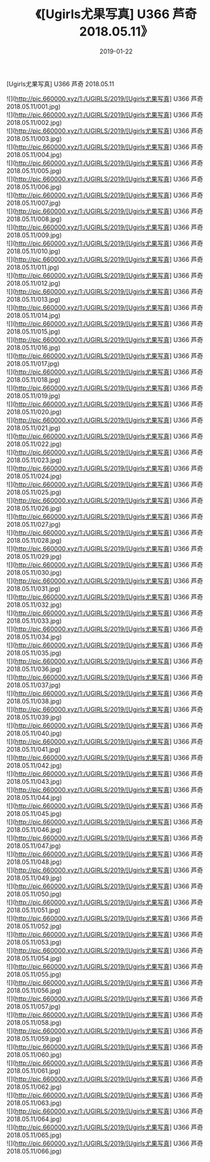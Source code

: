 ﻿---
layout: post
title:  《[Ugirls尤果写真] U366 芦奇 2018.05.11》
date:   2019-01-22
img: http://pic.660000.xyz/1:/UGIRLS/2019/[Ugirls尤果写真] U366 芦奇 2018.05.11/000.jpg
categories: [美女, 清纯, 唯美]
---

[Ugirls尤果写真] U366 芦奇 2018.05.11

 ![](http://pic.660000.xyz/1:/UGIRLS/2019/[Ugirls尤果写真] U366 芦奇 2018.05.11/001.jpg) <br>![](http://pic.660000.xyz/1:/UGIRLS/2019/[Ugirls尤果写真] U366 芦奇 2018.05.11/002.jpg) <br>![](http://pic.660000.xyz/1:/UGIRLS/2019/[Ugirls尤果写真] U366 芦奇 2018.05.11/003.jpg) <br>![](http://pic.660000.xyz/1:/UGIRLS/2019/[Ugirls尤果写真] U366 芦奇 2018.05.11/004.jpg) <br>![](http://pic.660000.xyz/1:/UGIRLS/2019/[Ugirls尤果写真] U366 芦奇 2018.05.11/005.jpg) <br>![](http://pic.660000.xyz/1:/UGIRLS/2019/[Ugirls尤果写真] U366 芦奇 2018.05.11/006.jpg) <br>![](http://pic.660000.xyz/1:/UGIRLS/2019/[Ugirls尤果写真] U366 芦奇 2018.05.11/007.jpg) <br>![](http://pic.660000.xyz/1:/UGIRLS/2019/[Ugirls尤果写真] U366 芦奇 2018.05.11/008.jpg) <br>![](http://pic.660000.xyz/1:/UGIRLS/2019/[Ugirls尤果写真] U366 芦奇 2018.05.11/009.jpg) <br>![](http://pic.660000.xyz/1:/UGIRLS/2019/[Ugirls尤果写真] U366 芦奇 2018.05.11/010.jpg) <br>![](http://pic.660000.xyz/1:/UGIRLS/2019/[Ugirls尤果写真] U366 芦奇 2018.05.11/011.jpg) <br>![](http://pic.660000.xyz/1:/UGIRLS/2019/[Ugirls尤果写真] U366 芦奇 2018.05.11/012.jpg) <br>![](http://pic.660000.xyz/1:/UGIRLS/2019/[Ugirls尤果写真] U366 芦奇 2018.05.11/013.jpg) <br>![](http://pic.660000.xyz/1:/UGIRLS/2019/[Ugirls尤果写真] U366 芦奇 2018.05.11/014.jpg) <br>![](http://pic.660000.xyz/1:/UGIRLS/2019/[Ugirls尤果写真] U366 芦奇 2018.05.11/015.jpg) <br>![](http://pic.660000.xyz/1:/UGIRLS/2019/[Ugirls尤果写真] U366 芦奇 2018.05.11/016.jpg) <br>![](http://pic.660000.xyz/1:/UGIRLS/2019/[Ugirls尤果写真] U366 芦奇 2018.05.11/017.jpg) <br>![](http://pic.660000.xyz/1:/UGIRLS/2019/[Ugirls尤果写真] U366 芦奇 2018.05.11/018.jpg) <br>![](http://pic.660000.xyz/1:/UGIRLS/2019/[Ugirls尤果写真] U366 芦奇 2018.05.11/019.jpg) <br>![](http://pic.660000.xyz/1:/UGIRLS/2019/[Ugirls尤果写真] U366 芦奇 2018.05.11/020.jpg) <br>![](http://pic.660000.xyz/1:/UGIRLS/2019/[Ugirls尤果写真] U366 芦奇 2018.05.11/021.jpg) <br>![](http://pic.660000.xyz/1:/UGIRLS/2019/[Ugirls尤果写真] U366 芦奇 2018.05.11/022.jpg) <br>![](http://pic.660000.xyz/1:/UGIRLS/2019/[Ugirls尤果写真] U366 芦奇 2018.05.11/023.jpg) <br>![](http://pic.660000.xyz/1:/UGIRLS/2019/[Ugirls尤果写真] U366 芦奇 2018.05.11/024.jpg) <br>![](http://pic.660000.xyz/1:/UGIRLS/2019/[Ugirls尤果写真] U366 芦奇 2018.05.11/025.jpg) <br>![](http://pic.660000.xyz/1:/UGIRLS/2019/[Ugirls尤果写真] U366 芦奇 2018.05.11/026.jpg) <br>![](http://pic.660000.xyz/1:/UGIRLS/2019/[Ugirls尤果写真] U366 芦奇 2018.05.11/027.jpg) <br>![](http://pic.660000.xyz/1:/UGIRLS/2019/[Ugirls尤果写真] U366 芦奇 2018.05.11/028.jpg) <br>![](http://pic.660000.xyz/1:/UGIRLS/2019/[Ugirls尤果写真] U366 芦奇 2018.05.11/029.jpg) <br>![](http://pic.660000.xyz/1:/UGIRLS/2019/[Ugirls尤果写真] U366 芦奇 2018.05.11/030.jpg) <br>![](http://pic.660000.xyz/1:/UGIRLS/2019/[Ugirls尤果写真] U366 芦奇 2018.05.11/031.jpg) <br>![](http://pic.660000.xyz/1:/UGIRLS/2019/[Ugirls尤果写真] U366 芦奇 2018.05.11/032.jpg) <br>![](http://pic.660000.xyz/1:/UGIRLS/2019/[Ugirls尤果写真] U366 芦奇 2018.05.11/033.jpg) <br>![](http://pic.660000.xyz/1:/UGIRLS/2019/[Ugirls尤果写真] U366 芦奇 2018.05.11/034.jpg) <br>![](http://pic.660000.xyz/1:/UGIRLS/2019/[Ugirls尤果写真] U366 芦奇 2018.05.11/035.jpg) <br>![](http://pic.660000.xyz/1:/UGIRLS/2019/[Ugirls尤果写真] U366 芦奇 2018.05.11/036.jpg) <br>![](http://pic.660000.xyz/1:/UGIRLS/2019/[Ugirls尤果写真] U366 芦奇 2018.05.11/037.jpg) <br>![](http://pic.660000.xyz/1:/UGIRLS/2019/[Ugirls尤果写真] U366 芦奇 2018.05.11/038.jpg) <br>![](http://pic.660000.xyz/1:/UGIRLS/2019/[Ugirls尤果写真] U366 芦奇 2018.05.11/039.jpg) <br>![](http://pic.660000.xyz/1:/UGIRLS/2019/[Ugirls尤果写真] U366 芦奇 2018.05.11/040.jpg) <br>![](http://pic.660000.xyz/1:/UGIRLS/2019/[Ugirls尤果写真] U366 芦奇 2018.05.11/041.jpg) <br>![](http://pic.660000.xyz/1:/UGIRLS/2019/[Ugirls尤果写真] U366 芦奇 2018.05.11/042.jpg) <br>![](http://pic.660000.xyz/1:/UGIRLS/2019/[Ugirls尤果写真] U366 芦奇 2018.05.11/043.jpg) <br>![](http://pic.660000.xyz/1:/UGIRLS/2019/[Ugirls尤果写真] U366 芦奇 2018.05.11/044.jpg) <br>![](http://pic.660000.xyz/1:/UGIRLS/2019/[Ugirls尤果写真] U366 芦奇 2018.05.11/045.jpg) <br>![](http://pic.660000.xyz/1:/UGIRLS/2019/[Ugirls尤果写真] U366 芦奇 2018.05.11/046.jpg) <br>![](http://pic.660000.xyz/1:/UGIRLS/2019/[Ugirls尤果写真] U366 芦奇 2018.05.11/047.jpg) <br>![](http://pic.660000.xyz/1:/UGIRLS/2019/[Ugirls尤果写真] U366 芦奇 2018.05.11/048.jpg) <br>![](http://pic.660000.xyz/1:/UGIRLS/2019/[Ugirls尤果写真] U366 芦奇 2018.05.11/049.jpg) <br>![](http://pic.660000.xyz/1:/UGIRLS/2019/[Ugirls尤果写真] U366 芦奇 2018.05.11/050.jpg) <br>![](http://pic.660000.xyz/1:/UGIRLS/2019/[Ugirls尤果写真] U366 芦奇 2018.05.11/051.jpg) <br>![](http://pic.660000.xyz/1:/UGIRLS/2019/[Ugirls尤果写真] U366 芦奇 2018.05.11/052.jpg) <br>![](http://pic.660000.xyz/1:/UGIRLS/2019/[Ugirls尤果写真] U366 芦奇 2018.05.11/053.jpg) <br>![](http://pic.660000.xyz/1:/UGIRLS/2019/[Ugirls尤果写真] U366 芦奇 2018.05.11/054.jpg) <br>![](http://pic.660000.xyz/1:/UGIRLS/2019/[Ugirls尤果写真] U366 芦奇 2018.05.11/055.jpg) <br>![](http://pic.660000.xyz/1:/UGIRLS/2019/[Ugirls尤果写真] U366 芦奇 2018.05.11/056.jpg) <br>![](http://pic.660000.xyz/1:/UGIRLS/2019/[Ugirls尤果写真] U366 芦奇 2018.05.11/057.jpg) <br>![](http://pic.660000.xyz/1:/UGIRLS/2019/[Ugirls尤果写真] U366 芦奇 2018.05.11/058.jpg) <br>![](http://pic.660000.xyz/1:/UGIRLS/2019/[Ugirls尤果写真] U366 芦奇 2018.05.11/059.jpg) <br>![](http://pic.660000.xyz/1:/UGIRLS/2019/[Ugirls尤果写真] U366 芦奇 2018.05.11/060.jpg) <br>![](http://pic.660000.xyz/1:/UGIRLS/2019/[Ugirls尤果写真] U366 芦奇 2018.05.11/061.jpg) <br>![](http://pic.660000.xyz/1:/UGIRLS/2019/[Ugirls尤果写真] U366 芦奇 2018.05.11/062.jpg) <br>![](http://pic.660000.xyz/1:/UGIRLS/2019/[Ugirls尤果写真] U366 芦奇 2018.05.11/063.jpg) <br>![](http://pic.660000.xyz/1:/UGIRLS/2019/[Ugirls尤果写真] U366 芦奇 2018.05.11/064.jpg) <br>![](http://pic.660000.xyz/1:/UGIRLS/2019/[Ugirls尤果写真] U366 芦奇 2018.05.11/065.jpg) <br>![](http://pic.660000.xyz/1:/UGIRLS/2019/[Ugirls尤果写真] U366 芦奇 2018.05.11/066.jpg) <br>